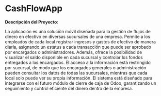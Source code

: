# CashFlowApp
**Descripción del Proyecto:**

La aplicación es una solución móvil diseñada para la gestión de flujos de dinero en efectivo en diversas sucursales de una empresa. Permite a los empleados de cada local registrar ingresos y gastos de efectivo de manera diaria, asignando un estatus a cada transacción que puede ser aprobado por encargados o administradores. Además, ofrece la posibilidad de visualizar el saldo disponible en cada sucursal y controlar los fondos entregados a los encargados. El acceso a la información está restringido por sucursal, de modo que los encargados generales o administración pueden consultar los datos de todas las sucursales, mientras que cada local solo puede ver su propia información. El sistema está diseñado para integrarse con el futuro módulo de cierre de caja de Odoo, garantizando un seguimiento y control eficiente del dinero dentro de la empresa.
